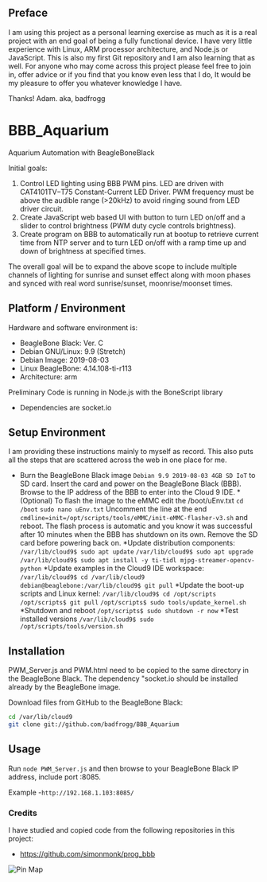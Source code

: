 ## Preface
I am using this project as a personal learning exercise as much as it is a real project with an end goal of being a fully functional device. I have very little experience with Linux, ARM processor architecture, and Node.js or JavaScript. This is also my first Git repository and I am also learning that as well.
For anyone who may come across this project please feel free to join in, offer advice or if you find that you know even less that I do, It would be my pleasure to offer you whatever knowledge I have.

Thanks! Adam. aka, badfrogg

# BBB_Aquarium
Aquarium Automation with BeagleBoneBlack

Initial goals:
1. Control LED lighting using BBB PWM pins. LED are driven with CAT4101TV−T75 Constant-Current LED Driver. PWM frequency must be above the audible range (>20kHz) to avoid ringing sound from LED driver circuit.
2. Create JavaScript web based UI with button to turn LED on/off and a slider to control brightness (PWM duty cycle controls brightness).
3. Create program on BBB to automatically run at bootup to retrieve current time from NTP server and to turn LED on/off with a ramp time up and down of brightness at specified times.

The overall goal will be to expand the above scope to include multiple channels of lighting for sunrise and sunset effect along with moon phases and synced with real word sunrise/sunset, moonrise/moonset times.


## Platform / Environment

Hardware and software environment is:
* BeagleBone Black: Ver. C
* Debian GNU/Linux: 9.9 (Stretch)
* Debian Image:     2019-08-03
* Linux BeagleBone: 4.14.108-ti-r113
* Architecture:     arm

Preliminary Code is running in Node.js with the BoneScript library
* Dependencies are socket.io

## Setup Environment

I am providing these instructions mainly to myself as record. This also puts all the steps that are scattered across the web in one place for me.

* Burn the BeagleBone Black image ```Debian 9.9 2019-08-03 4GB SD IoT``` to SD card. Insert the card and power on the BeagleBone Black (BBB). Browse to the IP address of the BBB to enter into the Cloud 9 IDE.
*(Optional) To flash the image to the eMMC edit the /boot/uEnv.txt
```cd /boot```
```sudo nano uEnv.txt```
Uncomment the line at the end ```cmdline=init=/opt/scripts/tools/eMMC/init-eMMC-flasher-v3.sh``` and reboot. The flash process is automatic and you know it was successful after 10 minutes when the BBB has shutdown on its own. Remove the SD card before powering back on.
*Update distribution components:
```/var/lib/cloud9$ sudo apt update``` 
```/var/lib/cloud9$ sudo apt upgrade```
```/var/lib/cloud9$ sudo apt install -y ti-tidl mjpg-streamer-opencv-python```
*Update examples in the Cloud9 IDE workspace:
```/var/lib/cloud9$ cd /var/lib/cloud9```
```debian@beaglebone:/var/lib/cloud9$ git pull```
*Update the boot-up scripts and Linux kernel:
```/var/lib/cloud9$ cd /opt/scripts```
```/opt/scripts$ git pull```
```/opt/scripts$ sudo tools/update_kernel.sh```
*Shutdown and reboot
```/opt/scripts$ sudo shutdown -r now```
*Test installed versions
```/var/lib/cloud9$ sudo /opt/scripts/tools/version.sh```


## Installation
PWM_Server.js and PWM.html need to be copied to the same directory in the BeagleBone Black. The dependency "socket.io should be installed already by the BeagleBone image.

Download files from GitHub to the BeagleBone Black:

````sh
cd /var/lib/cloud9
git clone git://github.com/badfrogg/BBB_Aquarium
````


## Usage
Run  ```node PWM_Server.js``` and then browse to your BeagleBone Black IP address, include port :8085.

Example -``` http://192.168.1.103:8085/ ```

### Credits
I have studied and copied code from the following repositories in this project:
* https://github.com/simonmonk/prog_bbb

![Pin Map](https://github.com/badfrogg/BBB_Aquarium/blob/master/beaglebone_black_pinmap.png)
